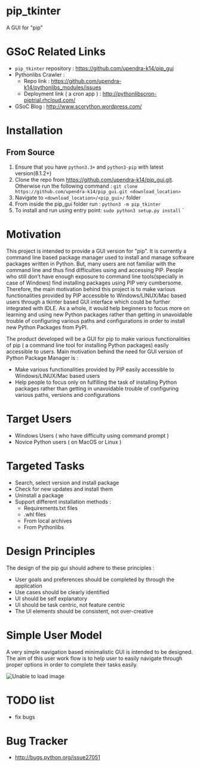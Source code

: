 # pip_tkinter
A GUI for "pip"

# GSoC Related Links
* `pip_tkinter` repository : https://github.com/upendra-k14/pip_gui
* Pythonlibs Crawler :
    - Repo link : https://github.com/upendra-k14/pythonlibs_modules/issues
    - Deployment link ( a cron app ) : http://pythonlibscron-piptrial.rhcloud.com/
* GSoC Blog : http://www.scorython.wordpress.com/

# Installation

From Source
-----------

1. Ensure that you have `python3.3+` and `python3-pip` with latest version(8.1.2+)
2. Clone the repo from https://github.com/upendra-k14/pip_gui.git. Otherwise run the following command : `git clone https://github.com/upendra-k14/pip_gui.git <download_location>`
3. Navigate to `<download_location>/<pip_gui>/` folder
5. From inside the pip_gui folder run : `python3 -m pip_tkinter`
6. To install and run using entry point: `sudo python3 setup.py install`
`

# Motivation
This project is intended to provide a GUI version for "pip". It is currently a command line based package manager used to install and manage software packages written in Python. But, many users are not familiar with the command line and thus find difficulties using and accessing PIP. People who still don’t have enough exposure to command line tools(specially in case of Windows) find installing packages using PIP very cumbersome. Therefore, the main motivation behind this project is to make various functionalities provided by PIP accessible to Windows/LINUX/Mac based users through a tkinter based GUI interface which could be further integrated with IDLE. As a whole, it would help beginners to focus more on learning and using new Python packages rather than getting in unavoidable trouble of configuring various paths and configurations in order to install new Python Packages from PyPI.

The product developed will be a GUI for pip to make various functionalities of pip ( a command line tool for installing Python packages) easily accessible to users. Main motivation behind the need for GUI version of Python Package Manager is :

* Make various functionalities provided by PIP easily accessible to Windows/LINUX/Mac based users
* Help people to focus only on fulfilling the task of installing Python packages rather than getting in unavoidable trouble of configuring various paths, versions and configurations

# Target Users

* Windows Users ( who have difficulty using command prompt )
* Novice Python users ( on MacOS or Linux )

# Targeted Tasks

* Search, select version and install package
* Check for new updates and install them
* Uninstall a package
* Support different installation methods :
  * Requirements.txt files
  * .whl files
  * From local archives
  * From Pythonlibs

# Design Principles

The design of the pip gui should adhere to these principles :

* User goals and preferences should be completed by through the application
* Use cases should be clearly identified
* UI should be self explanatory
* UI should be task centric, not feature centric
* The UI elements should be consistent, not over-creative

# Simple User Model

A very simple navigation based minimalistic GUI is intended to be designed. The aim of this user work flow is to help user to easily navigate through proper options in order to complete their tasks easily.

![Unable to load image](https://github.com/upendra-k14/pip_gui/blob/master/UserWorkFlow.png)

# TODO list

* fix bugs

# Bug Tracker

* http://bugs.python.org/issue27051
